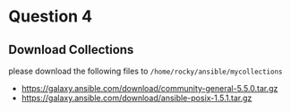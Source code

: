 # Question 4

## Download Collections

please download the following files to `/home/rocky/ansible/mycollections`

- https://galaxy.ansible.com/download/community-general-5.5.0.tar.gz
- https://galaxy.ansible.com/download/ansible-posix-1.5.1.tar.gz
